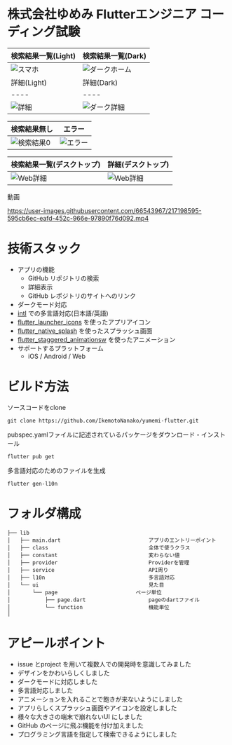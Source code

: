 # 株式会社ゆめみ Flutterエンジニア コーディング試験

|  検索結果一覧(Light)  |  検索結果一覧(Dark)  |
| ---- | ---- |
| ![スマホ](https://user-images.githubusercontent.com/66543967/217197306-164b6f8f-dc27-447c-93dc-5972287f691e.PNG) |![ダークホーム](https://user-images.githubusercontent.com/66543967/217197342-194e0de6-a5bf-4fe1-a7c9-e8267652068c.PNG) |
|  詳細(Light)  |  詳細(Dark)  |
| ---- | ---- |
| ![詳細](https://user-images.githubusercontent.com/66543967/216837208-03b66c27-34c4-45ab-b55f-faa50d5ea58e.PNG) | ![ダーク詳細](https://user-images.githubusercontent.com/66543967/216837214-576d129d-76c9-48e2-9965-cdfa13f948c7.PNG) |

|  検索結果無し  |  エラー  |
| ---- | ---- |
|  ![検索結果0](https://user-images.githubusercontent.com/66543967/216837283-8116a783-74aa-4908-b8bc-ad48dbbe50dd.PNG)  |  ![エラー](https://user-images.githubusercontent.com/66543967/216837295-92687050-72db-4cb2-b448-d6d37a8f92c7.PNG) |

|  検索結果一覧(デスクトップ)  |  詳細(デスクトップ)  |
| ---- | ---- |
| ![Web詳細](https://user-images.githubusercontent.com/66543967/217197378-fb2b661c-7bd8-4324-9604-d92a2a800728.PNG) |  ![Web詳細](https://user-images.githubusercontent.com/66543967/216837347-c65db75e-04f2-4e5a-b1c4-e8fda94d7b51.PNG)|

動画

https://user-images.githubusercontent.com/66543967/217198595-595cb6ec-eafd-452c-966e-97890f76d092.mp4


# 技術スタック
- アプリの機能
  - GitHub リポジトリの検索
  - 詳細表示
  - GitHub レポジトリのサイトへのリンク
- ダークモード対応
- [intl](https://pub.dev/packages/intl) での多言語対応(日本語/英語)
- [flutter_launcher_icons](https://pub.dev/packages/flutter_launcher_icons) を使ったアプリアイコン
- [flutter_native_splash](https://pub.dev/packages/flutter_native_splash) を使ったスプラッシュ画面
- [flutter_staggered_animationsw](https://pub.dev/packages/flutter_staggered_animations) を使ったアニメーション
- サポートするプラットフォーム
  - iOS / Android / Web

# ビルド方法

ソースコードをclone
```
git clone https://github.com/IkemotoNanako/yumemi-flutter.git
```

pubspec.yamlファイルに記述されているパッケージをダウンロード・インストール
```
flutter pub get
```

多言語対応のためのファイルを生成
```
flutter gen-l10n
```


# フォルダ構成
```
├── lib
│   ├── main.dart                            アプリのエントリーポイント
│   ├── class                                全体で使うクラス
│   ├── constant                             変わらない値
│   ├── provider                             Providerを管理
│   ├── service                              API周り
│   ├── l10n                                 多言語対応
│   └── ui                                   見た目
│       └── page　　　　　　　　　　　　　　　ページ単位
│           ├── page.dart                    pageのdartファイル
│           └── function                     機能単位　　　　　　　　 
│ 
```


# アピールポイント

- issue とproject を用いて複数人での開発時を意識してみました
- デザインをかわいらしくしました
- ダークモードに対応しました
- 多言語対応しました
- アニメーションを入れることで飽きが来ないようにしました
- アプリらしくスプラッシュ画面やアイコンを設定しました
- 様々な大きさの端末で崩れないUI にしました
- GitHub のページに飛ぶ機能を付け加えました
- プログラミング言語を指定して検索できるようにしました
